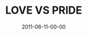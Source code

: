 ---
layout: message
category: message
series: "The Guide"
title: "LOVE VS PRIDE"
date: 2011-06-11-00-00
message_id: 677
audio: "http://s3.amazonaws.com/crossroads-media/media/legacy/mp3/theguide04.mp3"
audio-duration: "40:38"
program: "http://s3.amazonaws.com/crossroads-media/media/legacy/documents/06_11-12_11Program.pdf"
description: "Brian Tome talks about what it looks like to follow the Guide out of places of pride and into love."
video: "https://s3.amazonaws.com/crossroadsvideomessages/theguide04.mp4"
video-duration: "40:43"
video-image: "http://s3.amazonaws.com/crossroads-media/images/legacy/content/theguide04_still.jpg"
explicit: "N"
---